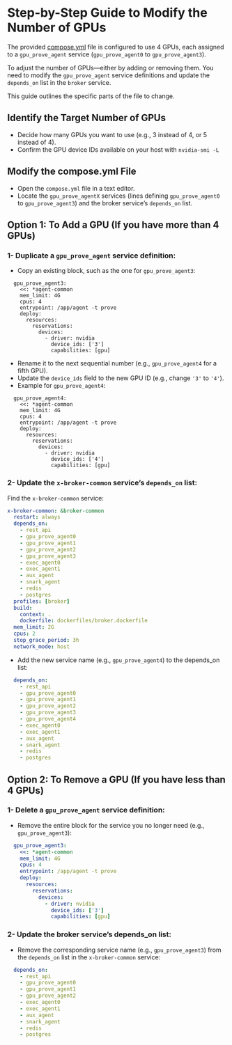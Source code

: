 # Step-by-Step Guide to Modify the Number of GPUs
The provided [compose.yml](https://github.com/0xmoei/boundless/blob/main/compose.yml) file is configured to use 4 GPUs, each assigned to a `gpu_prove_agent` service (`gpu_prove_agent0` to `gpu_prove_agent3`).

To adjust the number of GPUs—either by adding or removing them. You need to modify the `gpu_prove_agent` service definitions and update the `depends_on` list in the `broker` service.

This guide outlines the specific parts of the file to change.

## Identify the Target Number of GPUs
* Decide how many GPUs you want to use (e.g., 3 instead of 4, or 5 instead of 4).
* Confirm the GPU device IDs available on your host with `nvidia-smi -L`

## Modify the compose.yml File
* Open the `compose.yml` file in a text editor.
* Locate the `gpu_prove_agentX` services (lines defining `gpu_prove_agent0` to `gpu_prove_agent3`) and the broker service’s `depends_on` list.

## Option 1: To Add a GPU (If you have more than 4 GPUs)
### 1- Duplicate a `gpu_prove_agent` service definition:
* Copy an existing block, such as the one for `gpu_prove_agent3`:
```
  gpu_prove_agent3:
    <<: *agent-common
    mem_limit: 4G
    cpus: 4
    entrypoint: /app/agent -t prove
    deploy:
      resources:
        reservations:
          devices:
            - driver: nvidia
              device_ids: ['3']
              capabilities: [gpu]
```
* Rename it to the next sequential number (e.g., `gpu_prove_agent4` for a fifth GPU).
* Update the `device_ids` field to the new GPU ID (e.g., change `'3'` to `'4'`).
* Example for `gpu_prove_agent4`:
```
  gpu_prove_agent4:
    <<: *agent-common
    mem_limit: 4G
    cpus: 4
    entrypoint: /app/agent -t prove
    deploy:
      resources:
        reservations:
          devices:
            - driver: nvidia
              device_ids: ['4']
              capabilities: [gpu]
```

### 2- Update the `x-broker-common` service’s `depends_on` list:
Find the `x-broker-common` service:
```yaml
x-broker-common: &broker-common
  restart: always
  depends_on:
    - rest_api
    - gpu_prove_agent0
    - gpu_prove_agent1
    - gpu_prove_agent2
    - gpu_prove_agent3
    - exec_agent0
    - exec_agent1
    - aux_agent
    - snark_agent
    - redis
    - postgres
  profiles: [broker]
  build:
    context: .
    dockerfile: dockerfiles/broker.dockerfile
  mem_limit: 2G
  cpus: 2
  stop_grace_period: 3h
  network_mode: host
```

* Add the new service name (e.g., `gpu_prove_agent4`) to the depends_on list:
```yaml
  depends_on:
    - rest_api
    - gpu_prove_agent0
    - gpu_prove_agent1
    - gpu_prove_agent2
    - gpu_prove_agent3
    - gpu_prove_agent4
    - exec_agent0
    - exec_agent1
    - aux_agent
    - snark_agent
    - redis
    - postgres
```


## Option 2: To Remove a GPU (If you have less than 4 GPUs)
### 1- Delete a `gpu_prove_agent` service definition:
* Remove the entire block for the service you no longer need (e.g., `gpu_prove_agent3`):
```yaml
  gpu_prove_agent3:
    <<: *agent-common
    mem_limit: 4G
    cpus: 4
    entrypoint: /app/agent -t prove
    deploy:
      resources:
        reservations:
          devices:
            - driver: nvidia
              device_ids: ['3']
              capabilities: [gpu]
```

### 2- Update the broker service’s depends_on list:
* Remove the corresponding service name (e.g., `gpu_prove_agent3`) from the `depends_on` list in the `x-broker-common` service:
```yaml
  depends_on:
    - rest_api
    - gpu_prove_agent0
    - gpu_prove_agent1
    - gpu_prove_agent2
    - exec_agent0
    - exec_agent1
    - aux_agent
    - snark_agent
    - redis
    - postgres
```



